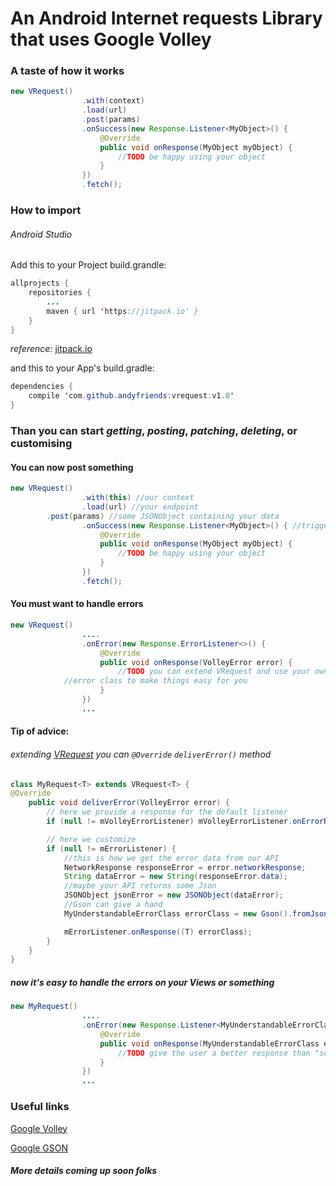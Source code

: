 # An Android Internet requests Library that uses Google Volley

### A taste of how it works
```java
new VRequest()
                .with(context)
                .load(url)
                .post(params)
                .onSuccess(new Response.Listener<MyObject>() {
                    @Override
                    public void onResponse(MyObject myObject) {
                        //TODO be happy using your object
                    }
                })
                .fetch();
```

### How to import
###### Android Studio
Add this to your Project build.grandle:

```java
allprojects {
	repositories {
		...
		maven { url 'https://jitpack.io' }
	}
}
```
*reference:* [jitpack.io](https://jitpack.io)


and this to your App's build.gradle:
```java 
dependencies {
    compile 'com.github.andyfriends:vrequest:v1.0'
}
```

### Than you can start *getting*, *posting*, *patching*, *deleting*, or customising

#### You can now post something
```java
new VRequest()
                .with(this) //our context
                .load(url) //your endpoint
		.post(params) //some JSONObject containing your data
                .onSuccess(new Response.Listener<MyObject>() { //triggered on success
                    @Override
                    public void onResponse(MyObject myObject) {
                        //TODO be happy using your object
                    }
                })
                .fetch();
```

#### You must want to handle errors
```java
new VRequest()
                ....
                .onError(new Response.ErrorListener<>() {
                    @Override
                    public void onResponse(VolleyError error) {
                        //TODO you can extend VRequest and use your own
			//error class to make things easy for you
                    }
                })
                ...
```

#### Tip of advice:
###### extending [VRequest](https://github.com/AndyFriends/vrequest) you can `@Override` `deliverError()` method

```java
class MyRequest<T> extends VRequest<T> {
@Override
    public void deliverError(VolleyError error) {
        // here we provide a response for the default listener
        if (null != mVolleyErrorListener) mVolleyErrorListener.onErrorResponse(error);

        // here we customize
        if (null != mErrorListener) {
            //this is how we get the error data from our API
            NetworkResponse responseError = error.networkResponse;
            String dataError = new String(responseError.data);
            //maybe your API returns some Json
            JSONObject jsonError = new JSONObject(dataError);
            //Gson can give a hand
            MyUnderstandableErrorClass errorClass = new Gson().fromJson(jsonError, MyUnderstandableErrorClass.class);

            mErrorListener.onResponse((T) errorClass);
        }
    }
}
```

##### now it's easy to handle the errors on your Views or something
```java
new MyRequest()
                ....
                .onError(new Response.Listener<MyUnderstandableErrorClass>() {
                    @Override
                    public void onResponse(MyUnderstandableErrorClass error) {
                        //TODO give the user a better response than "something went wrong" everytime
                    }
                })
                ...
```

### Useful links
[Google Volley](https://developer.android.com/training/volley/index.html)

[Google GSON](https://github.com/google/gson)

##### More details coming up soon folks
